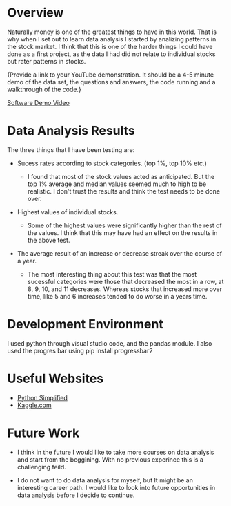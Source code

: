 # Overview

Naturally money is one of the greatest things to have in this world. That is why when I set out to learn data analysis I started by analizing patterns in the stock market. I think that this is one of the harder things I could have done as a first project, as the data I had did not relate to individual stocks but rater patterns in stocks. 

{Provide a link to your YouTube demonstration.  It should be a 4-5 minute demo of the data set, the questions and answers, the code running and a walkthrough of the code.}

[Software Demo Video](https://youtu.be/cRKgCx2xxCE)

# Data Analysis Results

The three things that I have been testing are:
* Sucess rates according to stock categories. (top 1%, top 10% etc.)
  * I found that most of the stock values acted as anticipated. But the top 1% average and median values seemed much to high to be realistic. I don't trust the results and think the test needs to be done over. 


* Highest values of individual stocks.
  * Some of the highest values were significantly higher than the rest of the values. I think that this may have had an effect on the results in the above test.


* The average result of an increase or decrease streak over the course of a year. 
  * The most interesting thing about this test was that the most sucessful categories were those that decreased the most in a row, at 8, 9, 10, and 11 decreases. Whereas stocks that increased more over time, like 5 and 6 increases tended to do worse in a years time. 

# Development Environment


I used python through visual studio code, and the pandas module. 
I also used the progres bar using pip install progressbar2


# Useful Websites


* [Python Simplified](https://www.youtube.com/watch?v=zN2Hua6oII0&ab_channel=PythonSimplified)
* [Kaggle.com](https://www.kaggle.com/datasets/borismarjanovic/price-volume-data-for-all-us-stocks-etfs/)

# Future Work

* I think in the future I would like to take more courses on data analysis and start from the beggining. With no previous experince this is a challenging feild. 

* I do not want to do data analysis for myself, but It might be an interesting career path. I would like to look into future opportunities in data analysis before I decide to continue. 